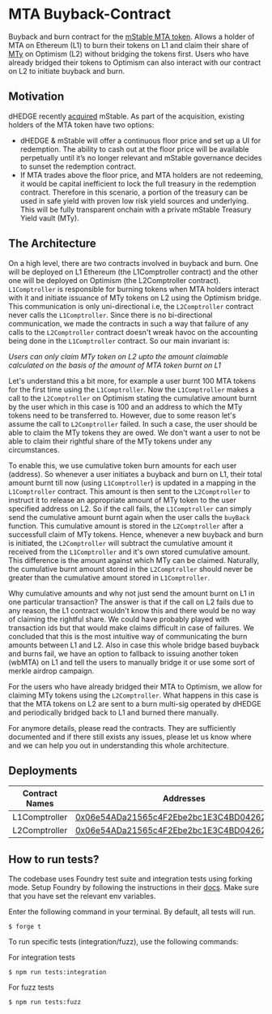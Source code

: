 # MTA Buyback-Contract

Buyback and burn contract for the [mStable MTA token](https://etherscan.io/address/0xa3BeD4E1c75D00fa6f4E5E6922DB7261B5E9AcD2). Allows a holder of MTA on Ethereum (L1) to burn their tokens on L1 and claim their share of [MTy](https://app.dhedge.org/vault/0x0f6eae52ae1f94bc759ed72b201a2fdb14891485) on Optimism (L2) without bridging the tokens first. Users who have already bridged their tokens to Optimism can also interact with our contract on L2 to initiate buyback and burn.

## Motivation

dHEDGE recently [acquired](https://forum.mstable.org/t/mip-33-dhedge-acquisition-of-mstable/1017/5) mStable. As part of the acquisition, existing holders of the MTA token have two options:

- dHEDGE & mStable will offer a continuous floor price and set up a UI for redemption. The ability to cash out at the floor price will be available perpetually until it’s no longer relevant and mStable governance decides to sunset the redemption contract.
- If MTA trades above the floor price, and MTA holders are not redeeming, it would be capital inefficient to lock the full treasury in the redemption contract. Therefore in this scenario, a portion of the treasury can be used in safe yield with proven low risk yield sources and underlying. This will be fully transparent onchain with a private mStable Treasury Yield vault (MTy).

## The Architecture

On a high level, there are two contracts involved in buyback and burn. One will be deployed on L1 Ethereum (the L1Comptroller contract) and the other one will be deployed on Optimism (the L2Comptroller contract). `L1Comptroller` is responsible for burning tokens when MTA holders interact with it and initiate issuance of MTy tokens on L2 using the Optimism bridge. This communication is only uni-directional i.e, the `L2Comptroller` contract never calls the `L1Comptroller`. Since there is no bi-directional communication, we made the contracts in such a way that failure of any calls to the `L2Comptroller` contract doesn't wreak havoc on the accounting being done in the `L1Comptroller` contract. So our main invariant is:

  *Users can only claim MTy token on L2 upto the amount claimable calculated on the basis of the amount of MTA token burnt on L1*

Let's understand this a bit more, for example a user burnt 100 MTA tokens for the first time using the `L1Comptroller`. Now the `L1Comptroller` makes a call to the `L2Comptroller` on Optimism stating the cumulative amount burnt by the user which in this case is 100 and an address to which the MTy tokens need to be transferred to. However, due to some reason let's assume the call to `L2Comptroller` failed. In such a case, the user should be able to claim the MTy tokens they are owed. We don't want a user to not be able to claim their rightful share of the MTy tokens under any circumstances.

To enable this, we use cumulative token burn amounts for each user (address). So whenever a user initiates a buyback and burn on L1, their total amount burnt till now (using `L1Comptroller`) is updated in a mapping in the `L1Comptroller` contract. This amount is then sent to the `L2Comptroller` to instruct it to release an appropriate amount of MTy token to the user specified address on L2. So if the call fails, the `L1Comptroller` can simply send the cumulative amount burnt again when the user calls the `buyBack` function. This cumulative amount is stored in the `L2Comptroller` after a successfull claim of MTy tokens. Hence, whenever a new buyback and burn is initiated, the `L2Comptroller` will subtract the cumulative amount it received from the `L1Comptroller` and it's own stored cumulative amount. This difference is the amount against which MTy can be claimed. Naturally, the cumulative burnt amount stored in the `L2Comptroller` should never be greater than the cumulative amount stored in `L1Comptroller`.

Why cumulative amounts and why not just send the amount burnt on L1 in one particular transaction? The answer is that if the call on L2 fails due to any reason, the L1 contract wouldn't know this and there would be no way of claiming the rightful share. We could have probably played with transaction ids but that would make claims difficult in case of failures. We concluded that this is the most intuitive way of communicating the burn amounts between L1 and L2. Also in case this whole bridge based buyback and burns fail, we have an option to fallback to issuing another token (wbMTA) on L1 and tell the users to manually bridge it or use some sort of merkle airdrop campaign.

For the users who have already bridged their MTA to Optimism, we allow for claiming MTy tokens using the `L2Comptroller`. What happens in this case is that the MTA tokens on L2 are sent to a burn multi-sig operated by dHEDGE and periodically bridged back to L1 and burned there manually.

For anymore details, please read the contracts. They are sufficiently documented and if there still exists any issues, please let us know where and we can help you out in understanding this whole architecture.

## Deployments

| Contract Names | Addresses                                                                                                                             |
|----------------|---------------------------------------------------------------------------------------------------------------------------------------|
| L1Comptroller  | [0x06e54ADa21565c4F2Ebe2bc1E3C4BD04262A4616](https://etherscan.io/address/0x06e54ADa21565c4F2Ebe2bc1E3C4BD04262A4616)            |
| L2Comptroller  | [0x06e54ADa21565c4F2Ebe2bc1E3C4BD04262A4616](https://optimistic.etherscan.io/address/0x06e54ADa21565c4F2Ebe2bc1E3C4BD04262A4616) |

## How to run tests?

The codebase uses Foundry test suite and integration tests using forking mode. Setup Foundry by following the instructions in their [docs](https://book.getfoundry.sh/getting-started/installation). Make sure that you have set the relevant env variables.

Enter the following command in your terminal. By default, all tests will run.
```shell
$ forge t
```

To run specific tests (integration/fuzz), use the following commands:

For integration tests
```shell
$ npm run tests:integration
```

For fuzz tests
```shell
$ npm run tests:fuzz
```